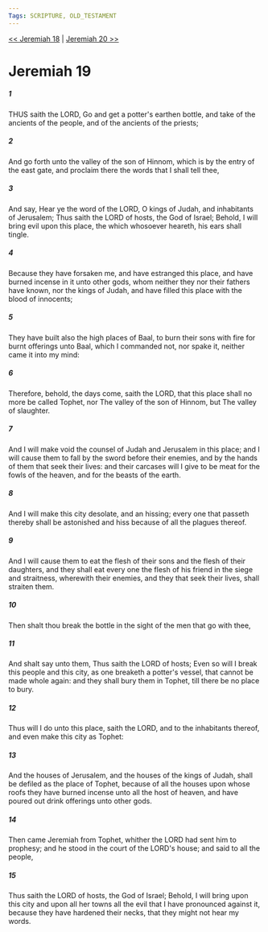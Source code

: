 ```yaml
---
Tags: SCRIPTURE, OLD_TESTAMENT
---
```


[<< Jeremiah 18](OLD_TESTAMENT/24_Jeremiah/Jeremiah_18.md) | [Jeremiah 20 >>](OLD_TESTAMENT/24_Jeremiah/Jeremiah_20.md)

# Jeremiah 19

##### 1
 THUS saith the LORD, Go and get a potter's earthen bottle, and take of the ancients of the people, and of the ancients of the priests;
##### 2
 And go forth unto the valley of the son of Hinnom, which is by the entry of the east gate, and proclaim there the words that I shall tell thee,
##### 3
 And say, Hear ye the word of the LORD, O kings of Judah, and inhabitants of Jerusalem; Thus saith the LORD of hosts, the God of Israel; Behold, I will bring evil upon this place, the which whosoever heareth, his ears shall tingle.
##### 4
 Because they have forsaken me, and have estranged this place, and have burned incense in it unto other gods, whom neither they nor their fathers have known, nor the kings of Judah, and have filled this place with the blood of innocents;
##### 5
 They have built also the high places of Baal, to burn their sons with fire for burnt offerings unto Baal, which I commanded not, nor spake it, neither came it into my mind:
##### 6
 Therefore, behold, the days come, saith the LORD, that this place shall no more be called Tophet, nor The valley of the son of Hinnom, but The valley of slaughter.
##### 7
 And I will make void the counsel of Judah and Jerusalem in this place; and I will cause them to fall by the sword before their enemies, and by the hands of them that seek their lives: and their carcases will I give to be meat for the fowls of the heaven, and for the beasts of the earth.
##### 8
 And I will make this city desolate, and an hissing; every one that passeth thereby shall be astonished and hiss because of all the plagues thereof.
##### 9
 And I will cause them to eat the flesh of their sons and the flesh of their daughters, and they shall eat every one the flesh of his friend in the siege and straitness, wherewith their enemies, and they that seek their lives, shall straiten them.
##### 10
 Then shalt thou break the bottle in the sight of the men that go with thee,
##### 11
 And shalt say unto them, Thus saith the LORD of hosts; Even so will I break this people and this city, as one breaketh a potter's vessel, that cannot be made whole again: and they shall bury them in Tophet, till there be no place to bury.
##### 12
 Thus will I do unto this place, saith the LORD, and to the inhabitants thereof, and even make this city as Tophet:
##### 13
 And the houses of Jerusalem, and the houses of the kings of Judah, shall be defiled as the place of Tophet, because of all the houses upon whose roofs they have burned incense unto all the host of heaven, and have poured out drink offerings unto other gods.
##### 14
 Then came Jeremiah from Tophet, whither the LORD had sent him to prophesy; and he stood in the court of the LORD's house; and said to all the people,
##### 15
 Thus saith the LORD of hosts, the God of Israel; Behold, I will bring upon this city and upon all her towns all the evil that I have pronounced against it, because they have hardened their necks, that they might not hear my words.
